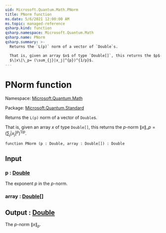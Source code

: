 ```yaml
---
uid: Microsoft.Quantum.Math.PNorm
title: PNorm function
ms.date: 5/6/2021 12:00:00 AM
ms.topic: managed-reference
qsharp.kind: function
qsharp.namespace: Microsoft.Quantum.Math
qsharp.name: PNorm
qsharp.summary: >-
  Returns the `L(p)` norm of a vector of `Double`s.

  That is, given an array $x$ of type `Double[]`, this returns the $p$-norm
  $\|x\|\_p= (\sum_{j}|x_j|^{p})^{1/p}$.
---
```


# PNorm function

Namespace: [Microsoft.Quantum.Math](xref:Microsoft.Quantum.Math)

Package: [Microsoft.Quantum.Standard](https://nuget.org/packages/Microsoft.Quantum.Standard)


Returns the `L(p)` norm of a vector of `Double`s.That is, given an array $x$ of type `Double[]`, this returns the $p$-norm$\|x\|\_p= (\sum_{j}|x_j|^{p})^{1/p}$.

```qsharp
function PNorm (p : Double, array : Double[]) : Double
```


## Input

### p : [Double](xref:microsoft.quantum.qsharp.valueliterals#double-literals)

The exponent $p$ in the $p$-norm.


### array : [Double](xref:microsoft.quantum.qsharp.valueliterals#double-literals)[]





## Output : [Double](xref:microsoft.quantum.qsharp.valueliterals#double-literals)

The $p$-norm $\|x\|_p$.